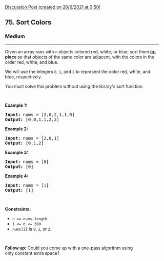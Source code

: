 [Discussion Post (created on 20/6/2021 at 0:50)](https://leetcode.com/problems/sort-colors/discuss/1349109/C%2B%2Bor-All-ways-to-solve-thisor-EASY-TO-UNDERSTANDor100-fasteror2-pointers-or)  
<h2>75. Sort Colors</h2><h3>Medium</h3><hr><div><p>Given an array <code>nums</code> with <code>n</code> objects colored red, white, or blue, sort them <strong><a href="https://en.wikipedia.org/wiki/In-place_algorithm" target="_blank">in-place</a> </strong>so that objects of the same color are adjacent, with the colors in the order red, white, and blue.</p>

<p>We will use the integers <code>0</code>, <code>1</code>, and <code>2</code> to represent the color red, white, and blue, respectively.</p>

<p>You must solve this problem without using the library's sort function.</p>

<p>&nbsp;</p>
<p><strong>Example 1:</strong></p>
<pre><strong>Input:</strong> nums = [2,0,2,1,1,0]
<strong>Output:</strong> [0,0,1,1,2,2]
</pre><p><strong>Example 2:</strong></p>
<pre><strong>Input:</strong> nums = [2,0,1]
<strong>Output:</strong> [0,1,2]
</pre><p><strong>Example 3:</strong></p>
<pre><strong>Input:</strong> nums = [0]
<strong>Output:</strong> [0]
</pre><p><strong>Example 4:</strong></p>
<pre><strong>Input:</strong> nums = [1]
<strong>Output:</strong> [1]
</pre>
<p>&nbsp;</p>
<p><strong>Constraints:</strong></p>

<ul>
	<li><code>n == nums.length</code></li>
	<li><code>1 &lt;= n &lt;= 300</code></li>
	<li><code>nums[i]</code> is <code>0</code>, <code>1</code>, or <code>2</code>.</li>
</ul>

<p>&nbsp;</p>
<p><strong>Follow up:</strong>&nbsp;Could you come up with a one-pass algorithm using only&nbsp;constant extra space?</p>
</div>